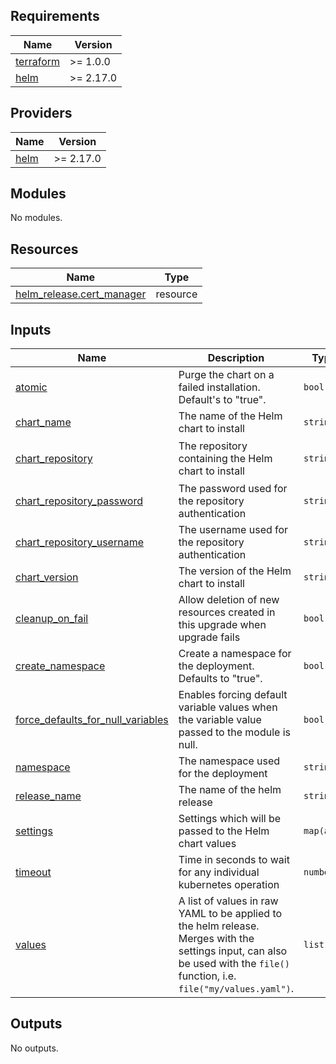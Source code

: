 <!-- BEGIN_TF_DOCS -->
## Requirements

| Name | Version |
|------|---------|
| <a name="requirement_terraform"></a> [terraform](#requirement\_terraform) | >= 1.0.0 |
| <a name="requirement_helm"></a> [helm](#requirement\_helm) | >= 2.17.0 |

## Providers

| Name | Version |
|------|---------|
| <a name="provider_helm"></a> [helm](#provider\_helm) | >= 2.17.0 |

## Modules

No modules.

## Resources

| Name | Type |
|------|------|
| [helm_release.cert_manager](https://registry.terraform.io/providers/hashicorp/helm/latest/docs/resources/release) | resource |

## Inputs

| Name | Description | Type | Default | Required |
|------|-------------|------|---------|:--------:|
| <a name="input_atomic"></a> [atomic](#input\_atomic) | Purge the chart on a failed installation. Default's to "true". | `bool` | `true` | no |
| <a name="input_chart_name"></a> [chart\_name](#input\_chart\_name) | The name of the Helm chart to install | `string` | `"streamx-operator"` | no |
| <a name="input_chart_repository"></a> [chart\_repository](#input\_chart\_repository) | The repository containing the Helm chart to install | `string` | `"oci://europe-west1-docker.pkg.dev/streamx-releases/streamx-helm-charts"` | no |
| <a name="input_chart_repository_password"></a> [chart\_repository\_password](#input\_chart\_repository\_password) | The password used for the repository authentication | `string` | `null` | no |
| <a name="input_chart_repository_username"></a> [chart\_repository\_username](#input\_chart\_repository\_username) | The username used for the repository authentication | `string` | `null` | no |
| <a name="input_chart_version"></a> [chart\_version](#input\_chart\_version) | The version of the Helm chart to install | `string` | `"0.0.2"` | no |
| <a name="input_cleanup_on_fail"></a> [cleanup\_on\_fail](#input\_cleanup\_on\_fail) | Allow deletion of new resources created in this upgrade when upgrade fails | `bool` | `true` | no |
| <a name="input_create_namespace"></a> [create\_namespace](#input\_create\_namespace) | Create a namespace for the deployment. Defaults to "true". | `bool` | `true` | no |
| <a name="input_force_defaults_for_null_variables"></a> [force\_defaults\_for\_null\_variables](#input\_force\_defaults\_for\_null\_variables) | Enables forcing default variable values when the variable value passed to the module is null. | `bool` | `true` | no |
| <a name="input_namespace"></a> [namespace](#input\_namespace) | The namespace used for the deployment | `string` | `"streamx-operator"` | no |
| <a name="input_release_name"></a> [release\_name](#input\_release\_name) | The name of the helm release | `string` | `"streamx-operator"` | no |
| <a name="input_settings"></a> [settings](#input\_settings) | Settings which will be passed to the Helm chart values | `map(any)` | `{}` | no |
| <a name="input_timeout"></a> [timeout](#input\_timeout) | Time in seconds to wait for any individual kubernetes operation | `number` | `120` | no |
| <a name="input_values"></a> [values](#input\_values) | A list of values in raw YAML to be applied to the helm release. Merges with the settings input, can also be used with the `file()` function, i.e. `file("my/values.yaml")`. | `list` | `[]` | no |

## Outputs

No outputs.
<!-- END_TF_DOCS -->